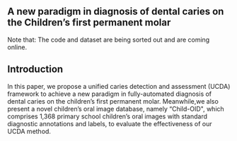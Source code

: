 ## A new paradigm in diagnosis of dental caries on the Children’s first permanent molar

Note that: The code and dataset are being sorted out and are coming online.

## Introduction
 In this paper, we propose a unified caries detection and assessment
(UCDA) framework to achieve a new paradigm in fully-automated diagnosis of dental caries on the
children’s first permanent molar. Meanwhile,we also present a novel children’s oral image database, namely “Child-OID", which
comprises 1,368 primary school children’s oral images with standard diagnostic annotations and labels, to
evaluate the effectiveness of our UCDA method.



